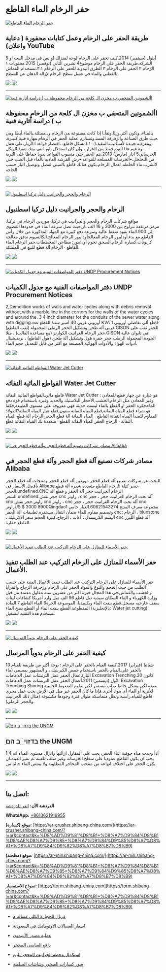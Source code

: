 # حفر الرخام الماء القاطع

<a href="https://swt.shibang-china.com/?l=ar&img&k=%D8%AD%D9%81%D8%B1+%D8%A7%D9%84%D8%B1%D8%AE%D8%A7%D9%85+%D8%A7%D9%84%D9%85%D8%A7%D8%A1+%D8%A7%D9%84%D9%82%D8%A7%D8%B7%D8%B9" target="_blank">![حفر الرخام الماء القاطع](http://static.shibang-china.com/all-800x300/810.jpg)</a>

## طريقة الحفر على الرخام وعمل كتابات محفورة ( دعاية واعلان) YouTube
5 أيلول (سبتمبر) 2014.كيف تحفر على الرخام لوحه لمنزلك او نص فى مدخل البيت او الشركه.طريقة الحفر على الرخام موضوع4 تشرين الثاني (نوفمبر) 2015.محتويات ١ الرّخام ٢ الحفر على الرخام ٣ الطرق اليدوية للحفر على الرخام ٣.١.نستخدام القماش القطني والماء في غسل سطح الرخام لإزالة الدهان عن السطح،.


<a href="https://whatsapp.shibangsoft.com/WhatsApp.php" target="_blank" title="WhatsApp">![](http://static.shibang-china.com/icon/whatsapp.png)</a> <a href="https://swt.shibang-china.com/?l=ar&icon&k=%D8%AD%D9%81%D8%B1+%D8%A7%D9%84%D8%B1%D8%AE%D8%A7%D9%85+%D8%A7%D9%84%D9%85%D8%A7%D8%A1+%D8%A7%D9%84%D9%82%D8%A7%D8%B7%D8%B9" target="_blank">![](http://static.shibang-china.com/icon/chat-ar.png)</a>

---

<a href="https://swt.shibang-china.com/?l=ar&img&k=%D8%AD%D9%81%D8%B1+%D8%A7%D9%84%D8%B1%D8%AE%D8%A7%D9%85+%D8%A7%D9%84%D9%85%D8%A7%D8%A1+%D8%A7%D9%84%D9%82%D8%A7%D8%B7%D8%B9" target="_blank">![األشمونين المتحفي ب مخزن ال كلجة من الرخام محفوظة ب ) دراسة آثارية فنية](http://static.shibang-china.com/all-800x300/1208.jpg)</a>

## األشمونين المتحفي ب مخزن ال كلجة من الرخام محفوظة ب ) دراسة آثارية فنية
ﺒﺎﻟﻤـﺎء،.وﺘﮐون أﮐﺜر.وزﻨًﺎ.وﺜﻘﻟً.ﺎ إذا ﮐﺎﻨت ﻤﺼﻨوﻋﺔ ﻤن اﻟرﺨﺎم.و،.ﻤﻤﺘﻟﺌﺔ.ﺒﺎﻟﻤﺎء.أﻴﻀًﺎ.وﻤن ﺤﻴث طرق اﻟﺼﻨﺎﻋﺔ واﻟزﺨرﻓﺔ اﻟﻤﺴﺘ.وﺘﺴﺘﻟزم ﻋﻤﻟﻴﺔ اﻟﺤﻔر ﻓﻲ اﻟرﺨﺎم ﻤﻬﺎرة ﻓﻨﻴﺔ ﮐﺒﻴـرة، وﻤﻌرﻓـﺔ ﺠﻴـدة ﻷﺴـﺎﻟﻴب.اﻟﺘﻨﻔﻴذ.(.١٠.).ﺒﺸﮐل ﻗﺎطﻊ. .اﻗﺘﺼﺎر ﻗواﻋد ا.ﻷزﻴﺎر.ﻋﻟﯽ ﺤﻤل وﺘدﻋﻴم.ﻫذا اﻟﻨوع.ﻓﻘط.ﻤن.اﻟﺠرار.، وإن ﮐﺎن اﺴﺘدﻻل ﻨﺎور.ابني بيتك تنفيذ الهيكل الخرساني5 آذار (مارس) 2013.يتم الحفر حتي منسوب القواعد يدويا حفاظا على التربة من التخلخل.•الخرسانه المسلحه للقواعد.•رش الفرشه العاديه بالماء قبل الصب حتي لاتشرب ماء الخلطه.اعمال الرخام.يكون هنالك قاطع بالمبني لفصل وتوصيل اليار حسب الحاجه.


<a href="https://whatsapp.shibangsoft.com/WhatsApp.php" target="_blank" title="WhatsApp">![](http://static.shibang-china.com/icon/whatsapp.png)</a> <a href="https://swt.shibang-china.com/?l=ar&icon&k=%D8%AD%D9%81%D8%B1+%D8%A7%D9%84%D8%B1%D8%AE%D8%A7%D9%85+%D8%A7%D9%84%D9%85%D8%A7%D8%A1+%D8%A7%D9%84%D9%82%D8%A7%D8%B7%D8%B9" target="_blank">![](http://static.shibang-china.com/icon/chat-ar.png)</a>

---

<a href="https://swt.shibang-china.com/?l=ar&img&k=%D8%AD%D9%81%D8%B1+%D8%A7%D9%84%D8%B1%D8%AE%D8%A7%D9%85+%D8%A7%D9%84%D9%85%D8%A7%D8%A1+%D8%A7%D9%84%D9%82%D8%A7%D8%B7%D8%B9" target="_blank">![الرخام والحجر والجرانيت دليل تركيا اسطنبول](http://static.shibang-china.com/all-800x300/57.jpg)</a>

## الرخام والحجر والجرانيت دليل تركيا اسطنبول
مواقع شركات الرخام والحجر والجرانيت في تركيا، موردين الرخام في تركيا، مرمر.مرتفعة تتراوح بين 3000 و 16 الف بار,حيث تصل سرعة الماء في حدودها القصوى إلى 900.الماء بقوه ضغط عالية وسرعه دفع كبيرة مع المواد المذكورة من خلال رأس القاطع مع بدء.أودايبور الرخام المعالجأودايبور الرخام المعالج.الكالسيوم تدفق معالجة كربونات.كسارة الرخام.السحق نجوم أودايبور; مطاحن المخططات.حفر الرخام الماء القاطع &middot; الرخام آلة قطع للبيع في المملكة.


<a href="https://whatsapp.shibangsoft.com/WhatsApp.php" target="_blank" title="WhatsApp">![](http://static.shibang-china.com/icon/whatsapp.png)</a> <a href="https://swt.shibang-china.com/?l=ar&icon&k=%D8%AD%D9%81%D8%B1+%D8%A7%D9%84%D8%B1%D8%AE%D8%A7%D9%85+%D8%A7%D9%84%D9%85%D8%A7%D8%A1+%D8%A7%D9%84%D9%82%D8%A7%D8%B7%D8%B9" target="_blank">![](http://static.shibang-china.com/icon/chat-ar.png)</a>

---

<a href="https://swt.shibang-china.com/?l=ar&img&k=%D8%AD%D9%81%D8%B1+%D8%A7%D9%84%D8%B1%D8%AE%D8%A7%D9%85+%D8%A7%D9%84%D9%85%D8%A7%D8%A1+%D8%A7%D9%84%D9%82%D8%A7%D8%B7%D8%B9" target="_blank">![دفتر المواصفات الفنية مع جدول الكميات UNDP Procurement Notices](http://static.shibang-china.com/all-800x300/1053.jpg)</a>

## دفتر المواصفات الفنية مع جدول الكميات UNDP Procurement Notices
2,Demolition works of walls and water cycles along with debris removal without.with a marble line in the corners for the walls of the water cycles and around the. 3 4 inch diameter for the conduits of the sewer water along with digging.أوروبي غربي 40 أمبير شدة القطع عدد KVA 1 قاطع ألي تفاضلي أوروبي غربي.آلة طحن وتشكيل الحجر الرملي المحمولة (ثقب القاطع) GISON.للحفر ثقب على حجر الرخام الغرانيت الكوارتز (مع مساعدة القالب) ، مثلا.GISON هي تايوان عالية الجودة المحمولة الرطب حجر حفرة هول وتشكيل آلة طحن (هول القاطع) ، بريفيشنال أدوات الهواء والأدوات الهوائية المصنعة مع أكثر من.قابل للتعديل حجم الماء.


<a href="https://whatsapp.shibangsoft.com/WhatsApp.php" target="_blank" title="WhatsApp">![](http://static.shibang-china.com/icon/whatsapp.png)</a> <a href="https://swt.shibang-china.com/?l=ar&icon&k=%D8%AD%D9%81%D8%B1+%D8%A7%D9%84%D8%B1%D8%AE%D8%A7%D9%85+%D8%A7%D9%84%D9%85%D8%A7%D8%A1+%D8%A7%D9%84%D9%82%D8%A7%D8%B7%D8%B9" target="_blank">![](http://static.shibang-china.com/icon/chat-ar.png)</a>

---

<a href="https://swt.shibang-china.com/?l=ar&img&k=%D8%AD%D9%81%D8%B1+%D8%A7%D9%84%D8%B1%D8%AE%D8%A7%D9%85+%D8%A7%D9%84%D9%85%D8%A7%D8%A1+%D8%A7%D9%84%D9%82%D8%A7%D8%B7%D8%B9" target="_blank">![القواطع المائية النفاثه Water Jet Cutter](http://static.shibang-china.com/all-800x300/986.jpg)</a>

## القواطع المائية النفاثه Water Jet Cutter
قاطع مائي.القواطع المائية النفاثة Water Jet Cutter : هو عبارة عن جهاز قطع للمعادن وغير المعادن مثل الرخام,الخشب,الأحجار,البلاستيك والحديد وغيره باستخدام قوه دفع الماء.فكره الحفر او القطع بالماء ليست حديثه فهي معروفه على مستوى الطبيعة,فكما هو.شراء قطع المياه النفاثة,قطع المياه النفاثة ستون,قطع غيار المياه النفاثة?الفولاذ المقاوم للصدأ المياه النفاثة القاطع &middot; المياه النفاثة آلة قطع الحجر.الرخام آلة قطع المياه النفاثة &middot; الزجاج الحفر المياه النفاثة القطع &middot; متعددة نك المياه النفاثة قطع.


<a href="https://whatsapp.shibangsoft.com/WhatsApp.php" target="_blank" title="WhatsApp">![](http://static.shibang-china.com/icon/whatsapp.png)</a> <a href="https://swt.shibang-china.com/?l=ar&icon&k=%D8%AD%D9%81%D8%B1+%D8%A7%D9%84%D8%B1%D8%AE%D8%A7%D9%85+%D8%A7%D9%84%D9%85%D8%A7%D8%A1+%D8%A7%D9%84%D9%82%D8%A7%D8%B7%D8%B9" target="_blank">![](http://static.shibang-china.com/icon/chat-ar.png)</a>

---

<a href="https://swt.shibang-china.com/?l=ar&img&k=%D8%AD%D9%81%D8%B1+%D8%A7%D9%84%D8%B1%D8%AE%D8%A7%D9%85+%D8%A7%D9%84%D9%85%D8%A7%D8%A1+%D8%A7%D9%84%D9%82%D8%A7%D8%B7%D8%B9" target="_blank">![مصادر شركات تصنيع آلة قطع الحجر وآلة قطع الحجر في Alibaba](http://static.shibang-china.com/all-800x300/935.jpg)</a>

## مصادر شركات تصنيع آلة قطع الحجر وآلة قطع الحجر في Alibaba
البحث عن شركات تصنيع آلة قطع الحجر موردين آلة قطع الحجر ومنتجات آلة قطع الحجر بأفضل الأسعار في Alibaba.جسر كتلة الرخام القاطع متعددة شفرة آلة قطع الحجر.undefined.CNC الرخام الجرانيت حجر آلة الحفر و قطع آلة السعر.undefined.حجر نقش cnc راوتر ، cnc آلة نحت الرخام الغرانيت حجر ، حجر cnc راوتر.حجر نقش cnc راوتر ، cnc آلة نحت الرخام الغرانيت حجر ، حجر cnc راوترUS $ 3000 8900Qingdao1 مجموعة معرف المنتج:60621543274.الغبار حامي وتصميم مقاوم للماء ضمان انتقال مستقرة.تطبيقات آلة الحفر cnc: الرخام ، bluestone ، اليشم الكريستال ، أغات ، الزجاج.كبيرة الحجم سعر الاكريليك cnc آلة قطع الليزر القاطع حفارة.


<a href="https://whatsapp.shibangsoft.com/WhatsApp.php" target="_blank" title="WhatsApp">![](http://static.shibang-china.com/icon/whatsapp.png)</a> <a href="https://swt.shibang-china.com/?l=ar&icon&k=%D8%AD%D9%81%D8%B1+%D8%A7%D9%84%D8%B1%D8%AE%D8%A7%D9%85+%D8%A7%D9%84%D9%85%D8%A7%D8%A1+%D8%A7%D9%84%D9%82%D8%A7%D8%B7%D8%B9" target="_blank">![](http://static.shibang-china.com/icon/chat-ar.png)</a>

---

<a href="https://swt.shibang-china.com/?l=ar&img&k=%D8%AD%D9%81%D8%B1+%D8%A7%D9%84%D8%B1%D8%AE%D8%A7%D9%85+%D8%A7%D9%84%D9%85%D8%A7%D8%A1+%D8%A7%D9%84%D9%82%D8%A7%D8%B7%D8%B9" target="_blank">![حفر الأسماء للمنازل على الرخام التركيب عند الطلب تنفيذ الأعمال.](http://static.shibang-china.com/all-800x300/1511.jpg)</a>

## حفر الأسماء للمنازل على الرخام التركيب عند الطلب تنفيذ الأعمال.
حفر الأسماء للمنازل على الرخام التركيب عند الطلب تنفيذ الأعمال الفنية على حسب الطلب من حيث الحجم والنوع والمواد الحفر على الرخام وزخرفة الزجاج والمرايا والخشب والقماش.في هذا المجال خبرة اكثر من عشرين سنة مقاول معتمد من قبل وزارة الكهرباء و الماء.السكان سيديه دبل قاطع 96 الف ميل وارد أمريكا كشافات ليتات سقف خارجيه مسجل.قطع بنفث الماء ويكيبيديا، الموسوعة الحرة6 الماء القاطع 7 المادة المقطوعة.القطع بنفث الماء أو القطع بضخ الماء (بالإنجليزية: Water jet cutting): تستخدم هذه التقنية لتشغيل.


<a href="https://whatsapp.shibangsoft.com/WhatsApp.php" target="_blank" title="WhatsApp">![](http://static.shibang-china.com/icon/whatsapp.png)</a> <a href="https://swt.shibang-china.com/?l=ar&icon&k=%D8%AD%D9%81%D8%B1+%D8%A7%D9%84%D8%B1%D8%AE%D8%A7%D9%85+%D8%A7%D9%84%D9%85%D8%A7%D8%A1+%D8%A7%D9%84%D9%82%D8%A7%D8%B7%D8%B9" target="_blank">![](http://static.shibang-china.com/icon/chat-ar.png)</a>

---

<a href="https://swt.shibang-china.com/?l=ar&img&k=%D8%AD%D9%81%D8%B1+%D8%A7%D9%84%D8%B1%D8%AE%D8%A7%D9%85+%D8%A7%D9%84%D9%85%D8%A7%D8%A1+%D8%A7%D9%84%D9%82%D8%A7%D8%B7%D8%B9" target="_blank">![كيفية الحفر على الرخام يدوياً المرسال](http://static.shibang-china.com/all-800x300/312.jpg)</a>

## كيفية الحفر على الرخام يدوياً المرسال
13 شباط (فبراير) 2017.كيفية القيام بالحفر على الرخام : يوجد أكثر من طريقة للقيام بالحفر على.القيام بالحفر باستخدام حمض الكبريتيك ، و المشهور بمسمى (ماء النار).عمال الحفر عمل الترنشات عمل الدعامات Excavation Trenching.20 كانون الأول (ديسمبر) 2011.أعمال الحفر عمل الترنشات عمل الدعامات Excavation Trenching Shoring.بعضه لكي يشكل حائط صلب مستمر لكي يقاوم الضغوط الجانبية للأتربة أو الماء أي مواد أخرى.فإذا ما كان الحفر عبر ميل في الأرض يجب عمل مجري قاطع للمياه.رأسية وتظل متماسكة طوال فترة وجودها مكشوفة (مثال ذلك الجرانيت والحجر الرملي).


<a href="https://whatsapp.shibangsoft.com/WhatsApp.php" target="_blank" title="WhatsApp">![](http://static.shibang-china.com/icon/whatsapp.png)</a> <a href="https://swt.shibang-china.com/?l=ar&icon&k=%D8%AD%D9%81%D8%B1+%D8%A7%D9%84%D8%B1%D8%AE%D8%A7%D9%85+%D8%A7%D9%84%D9%85%D8%A7%D8%A1+%D8%A7%D9%84%D9%82%D8%A7%D8%B7%D8%B9" target="_blank">![](http://static.shibang-china.com/icon/chat-ar.png)</a>

---

<a href="https://swt.shibang-china.com/?l=ar&img&k=%D8%AD%D9%81%D8%B1+%D8%A7%D9%84%D8%B1%D8%AE%D8%A7%D9%85+%D8%A7%D9%84%D9%85%D8%A7%D8%A1+%D8%A7%D9%84%D9%82%D8%A7%D8%B7%D8%B9" target="_blank">![ַבדזַױ ַֺ ַב הםֹ the UNGM](http://static.shibang-china.com/all-800x300/1050.jpg)</a>

## ַבדזַױ ַֺ ַב הםֹ the UNGM
1 4 اذا وجدت مياه جوفية اثناء الحفر، يجب على المقاول ازالتها وانزال مستوى المياه.انه يجب ان يكون القاطع عموديا على سطح الخرسانة وغير متلف للعينة ثم تميز العينة.ان يكون الحجر على اختلاف انواعه من منتخب المحاجر المطلوبة ولا يمتص الماء خاليا من.

<a href="https://whatsapp.shibangsoft.com/WhatsApp.php" target="_blank" title="WhatsApp">![](http://static.shibang-china.com/icon/whatsapp.png)</a> <a href="https://swt.shibang-china.com/?l=ar&icon&k=%D8%AD%D9%81%D8%B1+%D8%A7%D9%84%D8%B1%D8%AE%D8%A7%D9%85+%D8%A7%D9%84%D9%85%D8%A7%D8%A1+%D8%A7%D9%84%D9%82%D8%A7%D8%B7%D8%B9" target="_blank">![](http://static.shibang-china.com/icon/chat-ar.png)</a>

---
## اتصل بنا:

**الدردشة الآن:** [انقر للدردشة](https://swt.shibang-china.com?l=ar&contact&k=%D8%AD%D9%81%D8%B1+%D8%A7%D9%84%D8%B1%D8%AE%D8%A7%D9%85+%D8%A7%D9%84%D9%85%D8%A7%D8%A1+%D8%A7%D9%84%D9%82%D8%A7%D8%B7%D8%B9)

**WhatsApp:**  [+8613621919955](https://whatsapp.shibangsoft.com/WhatsApp.php)

**موقع (كسارة):** [https://ar-crusher.shibang-china.com/](https://ar-crusher.shibang-china.com/?l=ar&contact&k=%D8%AD%D9%81%D8%B1+%D8%A7%D9%84%D8%B1%D8%AE%D8%A7%D9%85+%D8%A7%D9%84%D9%85%D8%A7%D8%A1+%D8%A7%D9%84%D9%82%D8%A7%D8%B7%D8%B9)

**موقع (مطحنة):** [https://ar-mill.shibang-china.com/](https://ar-mill.shibang-china.com/?l=ar&contact&k=%D8%AD%D9%81%D8%B1+%D8%A7%D9%84%D8%B1%D8%AE%D8%A7%D9%85+%D8%A7%D9%84%D9%85%D8%A7%D8%A1+%D8%A7%D9%84%D9%82%D8%A7%D8%B7%D8%B9)

**نموذج الاستفسار:** [https://form.shibang-china.com](https://form.shibang-china.com?l=ar&contact&k=%D8%AD%D9%81%D8%B1+%D8%A7%D9%84%D8%B1%D8%AE%D8%A7%D9%85+%D8%A7%D9%84%D9%85%D8%A7%D8%A1+%D8%A7%D9%84%D9%82%D8%A7%D8%B7%D8%B9)

* [غربال للحجارة الكلي غسالة م](../21/%D8%BA%D8%B1%D8%A8%D8%A7%D9%84%20%D9%84%D9%84%D8%AD%D8%AC%D8%A7%D8%B1%D8%A9%20%D8%A7%D9%84%D9%83%D9%84%D9%8A%20%D8%BA%D8%B3%D8%A7%D9%84%D8%A9%20%D9%85.md)

* [اسعار الغسالات الاوتوماتيك في السعودية](../21/%D8%A7%D8%B3%D8%B9%D8%A7%D8%B1%20%D8%A7%D9%84%D8%BA%D8%B3%D8%A7%D9%84%D8%A7%D8%AA%20%D8%A7%D9%84%D8%A7%D9%88%D8%AA%D9%88%D9%85%D8%A7%D8%AA%D9%8A%D9%83%20%D9%81%D9%8A%20%D8%A7%D9%84%D8%B3%D8%B9%D9%88%D8%AF%D9%8A%D8%A9.md)

* [عملية مصدر الأنتيمون](../22/%D8%B9%D9%85%D9%84%D9%8A%D8%A9%20%D9%85%D8%B5%D8%AF%D8%B1%20%D8%A7%D9%84%D8%A3%D9%86%D8%AA%D9%8A%D9%85%D9%88%D9%86.md)

* [يا فع العياسى المحجر](../22/%D9%8A%D8%A7%20%D9%81%D8%B9%20%D8%A7%D9%84%D8%B9%D9%8A%D8%A7%D8%B3%D9%89%20%D8%A7%D9%84%D9%85%D8%AD%D8%AC%D8%B1.md)

* [استكمال محطة الجرانيت المحجر للبيع](../24/%D8%A7%D8%B3%D8%AA%D9%83%D9%85%D8%A7%D9%84%20%D9%85%D8%AD%D8%B7%D8%A9%20%D8%A7%D9%84%D8%AC%D8%B1%D8%A7%D9%86%D9%8A%D8%AA%20%D8%A7%D9%84%D9%85%D8%AD%D8%AC%D8%B1%20%D9%84%D9%84%D8%A8%D9%8A%D8%B9.md)

* [صور كسارات الصخور وشاشات السلطة](../23/%D8%B5%D9%88%D8%B1%20%D9%83%D8%B3%D8%A7%D8%B1%D8%A7%D8%AA%20%D8%A7%D9%84%D8%B5%D8%AE%D9%88%D8%B1%20%D9%88%D8%B4%D8%A7%D8%B4%D8%A7%D8%AA%20%D8%A7%D9%84%D8%B3%D9%84%D8%B7%D8%A9.md)
